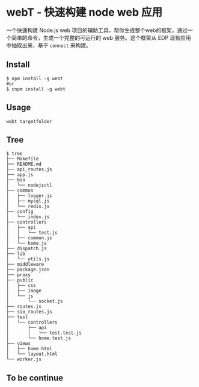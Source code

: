 # webT - 快速构建 node web 应用

一个快速构建 Node.js web 项目的辅助工具，帮你生成整个web的框架，通过一个简单的命令，生成一个完整的可运行的 web 服务。这个框架从 EDP 现有应用中抽取出来，基于 `connect` 来构建。   

## Install  

```
$ npm install -g webt
#or
$ cnpm install -g webt
```

## Usage  

```
webt targetfolder
```

## Tree  

```
$ tree 
├── Makefile
├── README.md
├── api_routes.js
├── app.js
├── bin
│   └── nodejsctl
├── common
│   ├── logger.js
│   ├── mysql.js
│   └── redis.js
├── config
│   └── index.js
├── controllers
│   ├── api
│   │   └── test.js
│   ├── common.js
│   └── home.js
├── dispatch.js
├── lib
│   └── utils.js
├── middleware
├── package.json
├── proxy
├── public
│   ├── css
│   ├── image
│   └── js
│       └── socket.js
├── routes.js
├── sio_routes.js
├── test
│   └── controllers
│       ├── api
│       │   └── test.test.js
│       └── home.test.js
├── views
│   ├── home.html
│   └── layout.html
└── worker.js
```

## To be continue  
